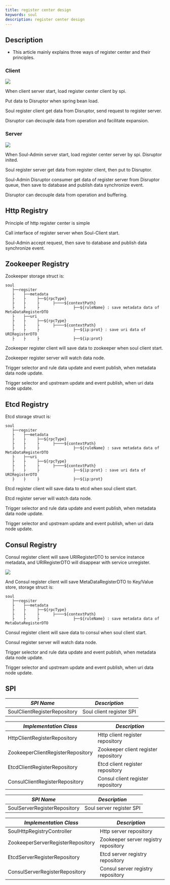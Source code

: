 ```yaml
---
title: register center design
keywords: soul
description: register center design
---
```


## Description

* This article mainly explains three ways of register center and their principles.

### Client

![](/img/soul/register/client.png)

When client server start, load register center client by spi.

Put data to Disruptor when spring bean load.

Soul register client get data from Disruptor, send request to register server.

Disruptor can decouple data from operation and facilitate expansion.

### Server 

![](/img/soul/register/server.png)

When Soul-Admin server start, load register center server by spi. Disruptor inited.

Soul register server get data from register client, then put to Disruptor.

Soul-Admin Disruptor consumer get data of register server from Disruptor queue,  then save to database and publish data synchronize event.

Disruptor can decouple data from operation and buffering.


## Http Registry

Principle of http register center is simple

Call interface of register server when Soul-Client start.

Soul-Admin accept request,  then save to database and publish data synchronize event.

## Zookeeper Registry

Zookeeper storage struct is:

```
soul
   ├──regsiter
   ├    ├──metadata
   ├    ├     ├──${rpcType}
   ├    ├     ├      ├────${contextPath}
   ├    ├     ├               ├──${ruleName} : save metadata data of MetaDataRegisterDTO
   ├    ├──uri
   ├    ├     ├──${rpcType}
   ├    ├     ├      ├────${contextPath}
   ├    ├     ├               ├──${ip:prot} : save uri data of URIRegisterDTO
   ├    ├     ├               ├──${ip:prot}
```

Zookeeper register client will save data to zookeeper when soul client start.

Zookeeper register server will watch data node.

Trigger selector and rule data update and event publish, when metadata data node update.

Trigger selector and upstream update and event publish, when uri data node update.

## Etcd Registry

Etcd storage struct is:

```
soul
   ├──regsiter
   ├    ├──metadata
   ├    ├     ├──${rpcType}
   ├    ├     ├      ├────${contextPath}
   ├    ├     ├               ├──${ruleName} : save metadata data of MetaDataRegisterDTO
   ├    ├──uri
   ├    ├     ├──${rpcType}
   ├    ├     ├      ├────${contextPath}
   ├    ├     ├               ├──${ip:prot} : save uri data of URIRegisterDTO
   ├    ├     ├               ├──${ip:prot}
```

Etcd register client will save data to etcd when soul client start.

Etcd register server will watch data node.

Trigger selector and rule data update and event publish, when metadata data node update.

Trigger selector and upstream update and event publish, when uri data node update.

## Consul Registry

Consul register client will save URIRegisterDTO to service instance metadata, and URIRegisterDTO will disappear with service unregister. 

![](/img/soul/register/Consul-ui.png)

And Consul register client will save MetaDataRegisterDTO to Key/Value store, storage struct is:

```
soul
   ├──regsiter
   ├    ├──metadata
   ├    ├     ├──${rpcType}
   ├    ├     ├      ├────${contextPath}
   ├    ├     ├               ├──${ruleName} : save metadata data of MetaDataRegisterDTO

```

Consul register client will save data to consul when soul client start.

Consul register server will watch data node.

Trigger selector and rule data update and event publish, when metadata data node update.

Trigger selector and upstream update and event publish, when uri data node update.

## SPI

| *SPI Name*                       | *Description*               |
| -------------------------------- | --------------------------- |
| SoulClientRegisterRepository     | Soul client register SPI       |

| *Implementation Class*           | *Description*               |
| -------------------------------- | --------------------------- |
| HttpClientRegisterRepository     | Http client register repository |
| ZookeeperClientRegisterRepository| Zookeeper client register repository |
| EtcdClientRegisterRepository     | Etcd client register repository |
| ConsulClientRegisterRepository     | Consul client register repository |


| *SPI Name*                       | *Description*                 |
| -------------------------------- | ----------------------------- |
| SoulServerRegisterRepository     | Soul server register SPI      |

| *Implementation Class*           | *Description*                 |
| -------------------------------- | ----------------------------- |
| SoulHttpRegistryController       | Http server repository        |
| ZookeeperServerRegisterRepository| Zookeeper server registry repository |
| EtcdServerRegisterRepository     | Etcd server registry repository |
| ConsulServerRegisterRepository     | Consul server registry repository |
